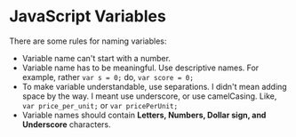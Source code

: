 # JavaScript Variables

There are some rules for naming variables:

 - Variable name can't start with a number.
 - Variable name has to be meaningful. Use descriptive names. For example, rather `var s = 0;` do, `var score = 0;`
 - To make variable understandable, use separations. I didn't mean adding space by the way. I meant use underscore, or use camelCasing. Like, `var price_per_unit;` or `var pricePerUnit;`
 - Variable names should contain **Letters, Numbers, Dollar sign, and Underscore** characters.